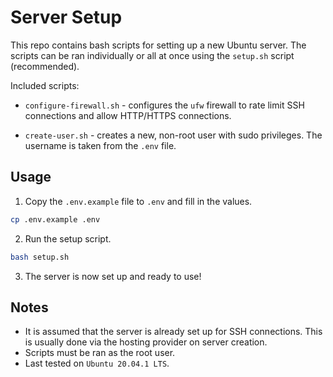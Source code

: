 # Server Setup

This repo contains bash scripts for setting up a new Ubuntu server. The scripts can be ran individually or all at once using the `setup.sh` script (recommended).

Included scripts:

- `configure-firewall.sh` - configures the `ufw` firewall to rate limit SSH connections and allow HTTP/HTTPS connections.

- `create-user.sh` - creates a new, non-root user with sudo privileges. The username is taken from the `.env` file.

## Usage

1. Copy the `.env.example` file to `.env` and fill in the values.

```sh
cp .env.example .env
```

2. Run the setup script.

```sh
bash setup.sh
```

3. The server is now set up and ready to use!

## Notes

- It is assumed that the server is already set up for SSH connections. This is usually done via the hosting provider on server creation.
- Scripts must be ran as the root user.
- Last tested on `Ubuntu 20.04.1 LTS`.
